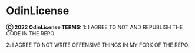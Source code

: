 # OdinLicense
**Ⓒ 2022 OdinLicense TERMS:**
1:
I AGREE TO NOT AND REPUBLISH THE CODE IN THE REPO.

2:
I AGREE TO NOT WRITE OFFENSIVE THINGS IN MY FORK OF THE REPO.
